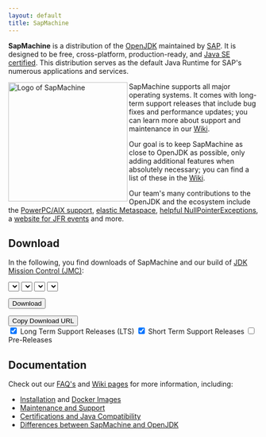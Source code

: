 ```yaml
---
layout: default
title: SapMachine
---
```


**SapMachine** is a distribution of the [OpenJDK](https://openjdk.org/) maintained by <a href="https://sap.com">SAP</a>. It is designed to be free, cross-platform, production-ready, and [Java SE certified](https://github.com/SAP/SapMachine/wiki/Certification-and-Java-Compatibility). This distribution serves as the default Java Runtime for SAP's numerous applications and services.

<img align="left" width="240" src="assets/images/logo_circular.svg" alt="Logo of SapMachine">

SapMachine supports all major operating systems.
It comes with long-term support releases that include bug fixes and performance updates; you can learn more about support and maintenance in our [Wiki](https://github.com/SAP/SapMachine/wiki/Maintenance-and-Support).

Our goal is to keep SapMachine as close to OpenJDK as possible,
only adding additional features when absolutely necessary; you can find a list of these in the [Wiki](https://github.com/SAP/SapMachine/wiki/Differences-between-SapMachine-and-OpenJDK).

Our team's many contributions to the OpenJDK and the ecosystem include the [PowerPC/AIX support](http://openjdk.java.net/projects/ppc-aix-port/), [elastic Metaspace](https://openjdk.org/jeps/387),
 [helpful NullPointerExceptions](https://openjdk.org/jeps/358), a [website for JFR events](https://sap.github.io/SapMachine/jfrevents/) and more.

## Download

In the following, you find downloads of SapMachine and our build of [JDK Mission Control (JMC)](https://openjdk.org/projects/jmc/):

<select id="sapmachine_major_select" class="download_select">
</select>

<select id="sapmachine_imagetype_select" class="download_select">
</select>

<select id="sapmachine_os_select" class="download_select">
</select>

<select id="sapmachine_version_select" class="download_select">
</select>

<button id="sapmachine_download_button" type="button" class="download_button">Download</button>

<div class="download_label_section">
  <div id="download_label" class="download_label"></div>
  <button id="sapmachine_copy_button" type="button" class="download_button">Copy Download URL</button>
</div>

<div class="download_filter">
  <input type="checkbox" id="sapmachine_lts_checkbox" name="lts" checked>
  <label for="lts">Long Term Support Releases (LTS)</label>

  <input type="checkbox" id="sapmachine_nonlts_checkbox" name="nonlts" checked>
  <label for="nonlts">Short Term Support Releases</label>

  <input type="checkbox" id="sapmachine_ea_checkbox" name="ea">
  <label for="ea">Pre-Releases</label>
</div>

## Documentation

Check out our [FAQ's](https://github.com/SAP/SapMachine/wiki/Frequently-Asked-Questions) and [Wiki pages](https://github.com/SAP/SapMachine/wiki) for more information, including:

* [Installation](https://github.com/SAP/SapMachine/wiki/Installation) and [Docker Images](https://github.com/SAP/SapMachine/wiki/Docker-Images)
* [Maintenance and Support](https://github.com/SAP/SapMachine/wiki/Maintenance-and-Support)
* [Certifications and Java Compatibility](https://github.com/SAP/SapMachine/wiki/Certification-and-Java-Compatibility)
* [Differences between SapMachine and OpenJDK](https://github.com/SAP/SapMachine/wiki/Differences-between-SapMachine-and-OpenJDK)

